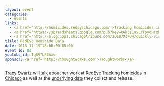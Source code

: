 ```yaml
---
layout: event
categories: 
  - events
links:
  - <a href='http://homicides.redeyechicago.com/'>Tracking homicides in Chicago</a>
  - <a href='https://spreadsheets.google.com/pub?key=0Ak3IIavLYTovdHYxbDItQ255eWh1NzBiQXp5cmxRdmc&output=html'>Chicago Homicide Data - 2013</a>
  - <a href='http://blog.apps.chicagotribune.com/2010/03/04/quickly-visualize-and-map-a-data-set-using-google-fusion-tables/'>News Apps tutorial on mapping with Fusion Tables</a>
title: RedEye Homicide Data
date: 2013-11-19T18:00:00-05:00
event_id: 83
youtube_id: IqS97LF3Axw
sponsor: <a href='http://thoughtworks.com'>Thoughtworks</a>
---
```


<p><a href='https://twitter.com/tracyswartz'>Tracy Swartz</a> will talk about her work at RedEye <a href='http://homicides.redeyechicago.com/'>Tracking homicides in Chicago</a> as well as the <a href='https://spreadsheets.google.com/pub?key=0Ak3IIavLYTovdHYxbDItQ255eWh1NzBiQXp5cmxRdmc&output=html'>underlying data</a> they collect and release.</p>
